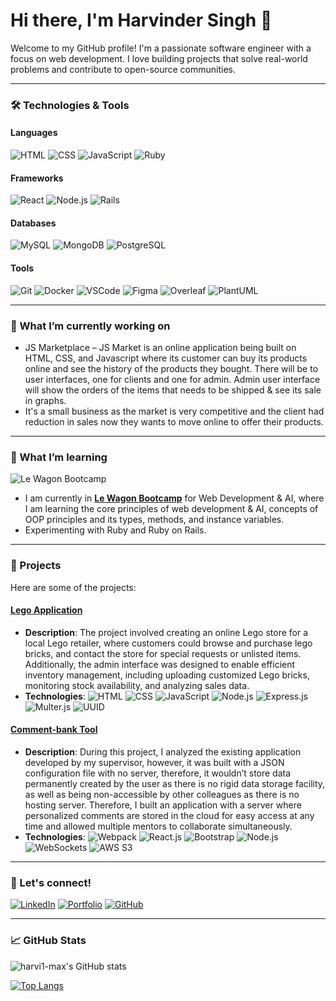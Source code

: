 # Hi there, I'm Harvinder Singh 👋

Welcome to my GitHub profile! I'm a passionate software engineer with a focus on web development. I love building projects that solve real-world problems and contribute to open-source communities.

---

### 🛠️ Technologies & Tools

#### Languages
![HTML](https://img.shields.io/badge/-HTML-E34F26?logo=html5&logoColor=white&style=flat)
![CSS](https://img.shields.io/badge/-CSS-1572B6?logo=css3&logoColor=white&style=flat)
![JavaScript](https://img.shields.io/badge/-JavaScript-F7DF1E?logo=javascript&logoColor=black&style=flat)
![Ruby](https://img.shields.io/badge/-Ruby-CC342D?logo=ruby&logoColor=white&style=flat)

#### Frameworks
![React](https://img.shields.io/badge/-React-61DAFB?logo=react&logoColor=black&style=flat)
![Node.js](https://img.shields.io/badge/-Node.js-339933?logo=node.js&logoColor=white&style=flat)
![Rails](https://img.shields.io/badge/-Rails-CC0000?logo=ruby-on-rails&logoColor=white&style=flat)

#### Databases
![MySQL](https://img.shields.io/badge/-MySQL-4479A1?logo=mysql&logoColor=white&style=flat)
![MongoDB](https://img.shields.io/badge/-MongoDB-47A248?logo=mongodb&logoColor=white&style=flat)
![PostgreSQL](https://img.shields.io/badge/-PostgreSQL-336791?logo=postgresql&logoColor=white&style=flat)

#### Tools
![Git](https://img.shields.io/badge/-Git-F05032?logo=git&logoColor=white&style=flat)
![Docker](https://img.shields.io/badge/-Docker-2496ED?logo=docker&logoColor=white&style=flat)
![VSCode](https://img.shields.io/badge/-VSCode-007ACC?logo=visual-studio-code&logoColor=white&style=flat)
![Figma](https://img.shields.io/badge/-Figma-F24E1E?logo=figma&logoColor=white&style=flat)
![Overleaf](https://img.shields.io/badge/-Overleaf-47A141?logo=overleaf&logoColor=white&style=flat)
![PlantUML](https://img.shields.io/badge/-PlantUML-3D3D3D?logo=plantuml&logoColor=white&style=flat)

---

### 🔭 What I’m currently working on
- JS Marketplace – JS Market is an online application being built on HTML, CSS, and Javascript where its customer can buy its products online and see the history of the products they bought. There will be to user interfaces, one for clients and one for admin. Admin user interface will show the orders of the items that needs to be shipped & see its sale in graphs.
- It's a small business as the market is very competitive and the client had reduction in sales now they wants to move online to offer their products.

---

### 🌱 What I’m learning
![Le Wagon Bootcamp]([https://upload.wikimedia.org/wikipedia/commons/thumb/0/0c/Le_Wagon_logo.png/220px-Le_Wagon_logo.png](https://www.google.com/url?sa=i&url=https%3A%2F%2Fwww.codettes.be%2Fen%2Fwagoner%2F&psig=AOvVaw0-_vBpLgie0YxsOqsnnVt6&ust=1725878295757000&source=images&cd=vfe&opi=89978449&ved=0CBQQjRxqGAoTCIir4ueTs4gDFQAAAAAdAAAAABCLAQ))  
- I am currently in **[Le Wagon Bootcamp](https://www.lewagon.com/london)** for Web Development & AI, where I am learning the core principles of web development & AI, concepts of OOP principles and its types, methods, and instance variables.
- Experimenting with Ruby and Ruby on Rails.

---

### 🚀 Projects
Here are some of the projects:

#### [Lego Application](https://github.com/Harvi-max/Lego)
- **Description**: The project involved creating an online Lego store for a local Lego retailer, where customers could browse and purchase lego bricks, and contact the store for special requests or unlisted items. Additionally, the admin interface was designed to enable efficient inventory management, including uploading customized Lego bricks, monitoring stock availability, and analyzing sales data.
- **Technologies**: 
  ![HTML](https://img.shields.io/badge/-HTML-E34F26?logo=html5&logoColor=white&style=flat)
  ![CSS](https://img.shields.io/badge/-CSS-1572B6?logo=css3&logoColor=white&style=flat)
  ![JavaScript](https://img.shields.io/badge/-JavaScript-F7DF1E?logo=javascript&logoColor=black&style=flat)
  ![Node.js](https://img.shields.io/badge/-Node.js-339933?logo=node.js&logoColor=white&style=flat)
  ![Express.js](https://img.shields.io/badge/-Express.js-000000?logo=express&logoColor=white&style=flat)
  ![Multer.js](https://img.shields.io/badge/-Multer.js-007ACC?logoColor=white&style=flat)
  ![UUID](https://img.shields.io/badge/-UUID-181717?logo=uuid&logoColor=white&style=flat)

#### [Comment-bank Tool](https://github.com/HarviSingh/Comment-Bank-App)
- **Description**: During this project, I analyzed the existing application developed by my supervisor, however, it was built with a JSON configuration file with no server, therefore, it wouldn’t store data permanently created by the user as there is no rigid data storage facility, as well as being non-accessible by other colleagues as there is no hosting server. Therefore, I built an application with a server where personalized comments are stored in the cloud for easy access at any time and allowed multiple mentors to collaborate simultaneously.
- **Technologies**: 
  ![Webpack](https://img.shields.io/badge/-Webpack-8DD6F9?logo=webpack&logoColor=white&style=flat)
  ![React.js](https://img.shields.io/badge/-React.js-61DAFB?logo=react&logoColor=black&style=flat)
  ![Bootstrap](https://img.shields.io/badge/-Bootstrap-v5-7952B3?logo=bootstrap&logoColor=white&style=flat)
  ![Node.js](https://img.shields.io/badge/-Node.js-339933?logo=node.js&logoColor=white&style=flat)
  ![WebSockets](https://img.shields.io/badge/-WebSockets-4EA94B?logo=websockets&logoColor=white&style=flat)
  ![AWS S3](https://img.shields.io/badge/-AWS%20S3-232F3E?logo=amazon-aws&logoColor=white&style=flat)

---

### 💬 Let's connect!
[![LinkedIn](https://img.shields.io/badge/LinkedIn-0077B5?logo=linkedin&logoColor=white)](https://www.linkedin.com/in/se-harvindersingh/)
[![Portfolio](https://img.shields.io/badge/Portfolio-24292e?logo=github&logoColor=white)](https://troopl.com/harvindersingh)
[![GitHub](https://img.shields.io/badge/GitHub-181717?logo=github&logoColor=white)](https://github.com/Harvi1-max/Harvi1-max/blob/main/README.md)

---

### 📈 GitHub Stats
![harvi1-max's GitHub stats](https://github-readme-stats.vercel.app/api?username=harvi1-max&show_icons=true&theme=radical)

[![Top Langs](https://github-readme-stats.vercel.app/api/top-langs/?username=harvi1-max&layout=compact&theme=radical)](https://github.com/harvi1-max)
